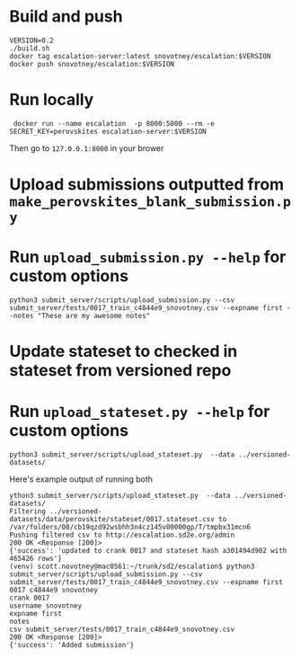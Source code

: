 # Build and push
```
VERSION=0.2
./build.sh
docker tag escalation-server:latest snovotney/escalation:$VERSION
docker push snovotney/escalation:$VERSION
```
# Run locally
` docker run --name escalation  -p 8000:5000 --rm -e SECRET_KEY=perovskites escalation-server:$VERSION`

Then go to `127.0.0.1:8000` in your brower


# Upload submissions outputted from `make_perovskites_blank_submission.py`
# Run `upload_submission.py --help` for custom options
`python3 submit_server/scripts/upload_submission.py --csv submit_server/tests/0017_train_c4844e9_snovotney.csv --expname first --notes "These are my awesome notes"`

# Update stateset to checked in stateset from versioned repo
# Run `upload_stateset.py --help` for custom options
`python3 submit_server/scripts/upload_stateset.py  --data ../versioned-datasets/`

Here's example output of running both
```
ython3 submit_server/scripts/upload_stateset.py  --data ../versioned-datasets/
Filtering ../versioned-datasets/data/perovskite/stateset/0017.stateset.csv to /var/folders/08/cb19qzd92wsbhh3n4cz145v00000gp/T/tmpbx31mcn6
Pushing filtered csv to http://escalation.sd2e.org/admin
200 OK <Response [200]>
{'success': 'updated to crank 0017 and stateset hash a301494d902 with 465426 rows'}
(venv) scott.novotney@mac0561:~/trunk/sd2/escalation$ python3 submit_server/scripts/upload_submission.py --csv submit_server/tests/0017_train_c4844e9_snovotney.csv --expname first
0017 c4844e9 snovotney
crank 0017
username snovotney
expname first
notes
csv submit_server/tests/0017_train_c4844e9_snovotney.csv
200 OK <Response [200]>
{'success': 'Added submission'}
```
